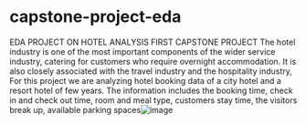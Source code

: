 # capstone-project-eda
EDA PROJECT ON HOTEL ANALYSIS FIRST CAPSTONE PROJECT
The hotel industry is one of the most important components of the wider service industry, catering for customers who  require overnight accommodation. It is also closely associated with the travel industry and the hospitality industry,
For this project we are analyzing hotel booking data of a city hotel and a resort
hotel of few years. The information includes the booking time, check in and  check out time, room and meal type, customers stay time, the visitors break up,
available parking spaces![image](https://user-images.githubusercontent.com/119769781/206886929-e42f27f3-cc53-443c-bf53-765fc931ac12.png)

